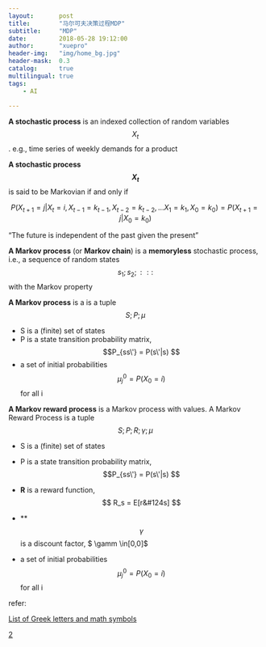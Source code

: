 ```yaml
---
layout:       post
title:        "马尔可夫决策过程MDP"
subtitle:     "MDP"
date:         2018-05-28 19:12:00
author:       "xuepro"
header-img:   "img/home_bg.jpg"
header-mask:  0.3
catalog:      true
multilingual: true
tags:
    - AI
    
---
```


**A stochastic process** is an indexed collection of random variables $$ {X_t} $$.
 e.g., time series of weekly demands for a product
 
**A stochastic process $$ X_t $$** is said to be Markovian if and only if

$$ P(X_{t+1}=j| X_t=i,X_{t-1}=k_{t-1},X_{t-2}=k_{t-2},...X_1=k_1,X_0=k_0) = P(X_{t+1}=j|X_0=k_0) $$

   “The future is independent of the past given the present”
   
**A Markov process** (or **Markov chain**) is a **memoryless** stochastic process, i.e., a sequence of random states
$$s_1; s_2; : : :$$ with the Markov property

**A Markov process**  is a is a tuple $$ S;P; \mu $$

* S is a (finite) set of states
* P is a state transition probability matrix, $$P_{ss\'} = P(s\'|s) $$
* a set of initial probabilities $$ \mu_j^0 = P(X_0=i)$$ for all i

**A Markov reward process** is a Markov process with values.
A Markov Reward Process is a tuple $$S;P;R;\gamma; \mu $$

* S is a (finite) set of states
* P is a state transition probability matrix, $$P_{ss\'} = P(s\'|s) $$

* **R** is a reward function,$$ R_s = E[r&#124s] $$
* **$$\gamma$$ is a discount factor,  $ \gamm \in[0,0]$
* a set of initial probabilities $$ \mu_j^0 = P(X_0=i)$$ for all i


refer:

[List of Greek letters and math symbols](https://www.sharelatex.com/learn/List_of_Greek_letters_and_math_symbols)

[2](http://web.ift.uib.no/Teori/KURS/WRK/TeX/symALL.html)
